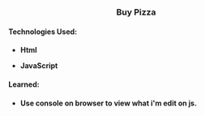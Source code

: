 # <h3 align = "center">Buy Pizza</h3>

<h4 align="left">Technologies Used:<h4>

- Html 

- JavaScript

<h4 align="left">Learned:<h4>

- Use console on browser to view what i'm edit on js. 
